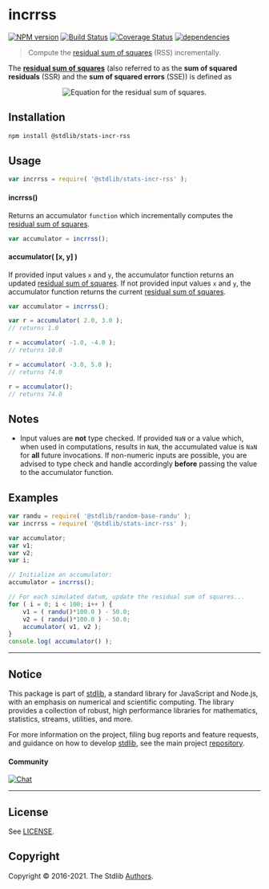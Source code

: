 <!--

@license Apache-2.0

Copyright (c) 2018 The Stdlib Authors.

Licensed under the Apache License, Version 2.0 (the "License");
you may not use this file except in compliance with the License.
You may obtain a copy of the License at

   http://www.apache.org/licenses/LICENSE-2.0

Unless required by applicable law or agreed to in writing, software
distributed under the License is distributed on an "AS IS" BASIS,
WITHOUT WARRANTIES OR CONDITIONS OF ANY KIND, either express or implied.
See the License for the specific language governing permissions and
limitations under the License.

-->

# incrrss

[![NPM version][npm-image]][npm-url] [![Build Status][test-image]][test-url] [![Coverage Status][coverage-image]][coverage-url] [![dependencies][dependencies-image]][dependencies-url]

> Compute the [residual sum of squares][residual-sum-of-squares] (RSS) incrementally.

<section class="intro">

The [**residual sum of squares**][residual-sum-of-squares] (also referred to as the **sum of squared residuals** (SSR) and the **sum of squared errors** (SSE)) is defined as

<!-- <equation class="equation" label="eq:residual_sum_of_squares" align="center" raw="\operatorname{RSS} = \sum_{i=0}^{n-1} (y_i - x_i)^2" alt="Equation for the residual sum of squares."> -->

<div class="equation" align="center" data-raw-text="\operatorname{RSS} = \sum_{i=0}^{n-1} (y_i - x_i)^2" data-equation="eq:residual_sum_of_squares">
    <img src="https://cdn.rawgit.com/stdlib-js/stdlib/78799028a150a44d463029bdb62ac870b1c1f9d4/lib/node_modules/@stdlib/stats/incr/rss/docs/img/equation_residual_sum_of_squares.svg" alt="Equation for the residual sum of squares.">
    <br>
</div>

<!-- </equation> -->

</section>

<!-- /.intro -->

<section class="installation">

## Installation

```bash
npm install @stdlib/stats-incr-rss
```

</section>

<section class="usage">

## Usage

```javascript
var incrrss = require( '@stdlib/stats-incr-rss' );
```

#### incrrss()

Returns an accumulator `function` which incrementally computes the [residual sum of squares][residual-sum-of-squares].

```javascript
var accumulator = incrrss();
```

#### accumulator( \[x, y] )

If provided input values `x` and `y`, the accumulator function returns an updated [residual sum of squares][residual-sum-of-squares]. If not provided input values `x` and `y`, the accumulator function returns the current [residual sum of squares][residual-sum-of-squares].

```javascript
var accumulator = incrrss();

var r = accumulator( 2.0, 3.0 );
// returns 1.0

r = accumulator( -1.0, -4.0 );
// returns 10.0

r = accumulator( -3.0, 5.0 );
// returns 74.0

r = accumulator();
// returns 74.0
```

</section>

<!-- /.usage -->

<section class="notes">

## Notes

-   Input values are **not** type checked. If provided `NaN` or a value which, when used in computations, results in `NaN`, the accumulated value is `NaN` for **all** future invocations. If non-numeric inputs are possible, you are advised to type check and handle accordingly **before** passing the value to the accumulator function.

</section>

<!-- /.notes -->

<section class="examples">

## Examples

<!-- eslint no-undef: "error" -->

```javascript
var randu = require( '@stdlib/random-base-randu' );
var incrrss = require( '@stdlib/stats-incr-rss' );

var accumulator;
var v1;
var v2;
var i;

// Initialize an accumulator:
accumulator = incrrss();

// For each simulated datum, update the residual sum of squares...
for ( i = 0; i < 100; i++ ) {
    v1 = ( randu()*100.0 ) - 50.0;
    v2 = ( randu()*100.0 ) - 50.0;
    accumulator( v1, v2 );
}
console.log( accumulator() );
```

</section>

<!-- /.examples -->


<section class="main-repo" >

* * *

## Notice

This package is part of [stdlib][stdlib], a standard library for JavaScript and Node.js, with an emphasis on numerical and scientific computing. The library provides a collection of robust, high performance libraries for mathematics, statistics, streams, utilities, and more.

For more information on the project, filing bug reports and feature requests, and guidance on how to develop [stdlib][stdlib], see the main project [repository][stdlib].

#### Community

[![Chat][chat-image]][chat-url]

---

## License

See [LICENSE][stdlib-license].


## Copyright

Copyright &copy; 2016-2021. The Stdlib [Authors][stdlib-authors].

</section>

<!-- /.stdlib -->

<!-- Section for all links. Make sure to keep an empty line after the `section` element and another before the `/section` close. -->

<section class="links">

[npm-image]: http://img.shields.io/npm/v/@stdlib/stats-incr-rss.svg
[npm-url]: https://npmjs.org/package/@stdlib/stats-incr-rss

[test-image]: https://github.com/stdlib-js/stats-incr-rss/actions/workflows/test.yml/badge.svg
[test-url]: https://github.com/stdlib-js/stats-incr-rss/actions/workflows/test.yml

[coverage-image]: https://img.shields.io/codecov/c/github/stdlib-js/stats-incr-rss/main.svg
[coverage-url]: https://codecov.io/github/stdlib-js/stats-incr-rss?branch=main

[dependencies-image]: https://img.shields.io/david/stdlib-js/stats-incr-rss.svg
[dependencies-url]: https://david-dm.org/stdlib-js/stats-incr-rss/main

[chat-image]: https://img.shields.io/gitter/room/stdlib-js/stdlib.svg
[chat-url]: https://gitter.im/stdlib-js/stdlib/

[stdlib]: https://github.com/stdlib-js/stdlib

[stdlib-authors]: https://github.com/stdlib-js/stdlib/graphs/contributors

[stdlib-license]: https://raw.githubusercontent.com/stdlib-js/stats-incr-rss/main/LICENSE

[residual-sum-of-squares]: https://en.wikipedia.org/wiki/Residual_sum_of_squares

</section>

<!-- /.links -->
